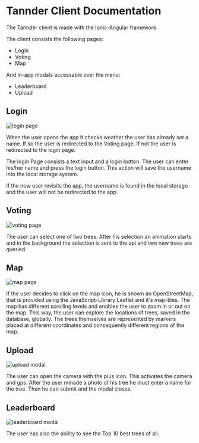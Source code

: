 # Tannder Client Documentation

The Tannder client is made with the Ionic-Angular framework.

The client consists the following pages:

- Login
- Voting
- Map

And in-app modals accessable over the menu:

- Leaderboard
- Upload

## Login

![login page](./img/login.png "Login Page")

When the user opens the app it checks weather the user has already set a name. If so the user is redirected to the Voting page. If not the user is redirected to the login page.

The login Page consists a text input and a login button. The user can enter his/her name and press the login button. This action will save the username into the local storage system.

If the now user revisits the app, the username is found in the local storage and the user will not be redirected to the app.

## Voting

![voting page](./img/voting.png "Voting Page")

The user can select one of two trees. After his selection an animation starts and in the background the selection is sent to the api and two new trees are queried.

## Map

![map page](./img/map.png "Map Page")

If the user decides to click on the map icon, he is shown an OpenStreetMap, that is provided using the JavaScript-Library Leaflet and it's map-tiles. The map has different scrolling levels and enables the user to zoom in or out on the map.
This way, the user can explore the locations of trees, saved in the database, globally. The trees themselves are represented by markers placed at different coordinates and consequently different regions of the map.

## Upload

![upload modal](./img/upload.png "Upload Modal")

The user can open the camera with the plus icon. This activates the camera and gps. After the user mmade a photo of his tree he must enter a name for the tree. Then he can submit and the modal closes.

## Leaderboard

![leaderboard modal](./img/leaderboard.png "Leaderboard Modal")

The user has also the ability to see the Top 10 best trees of all.
